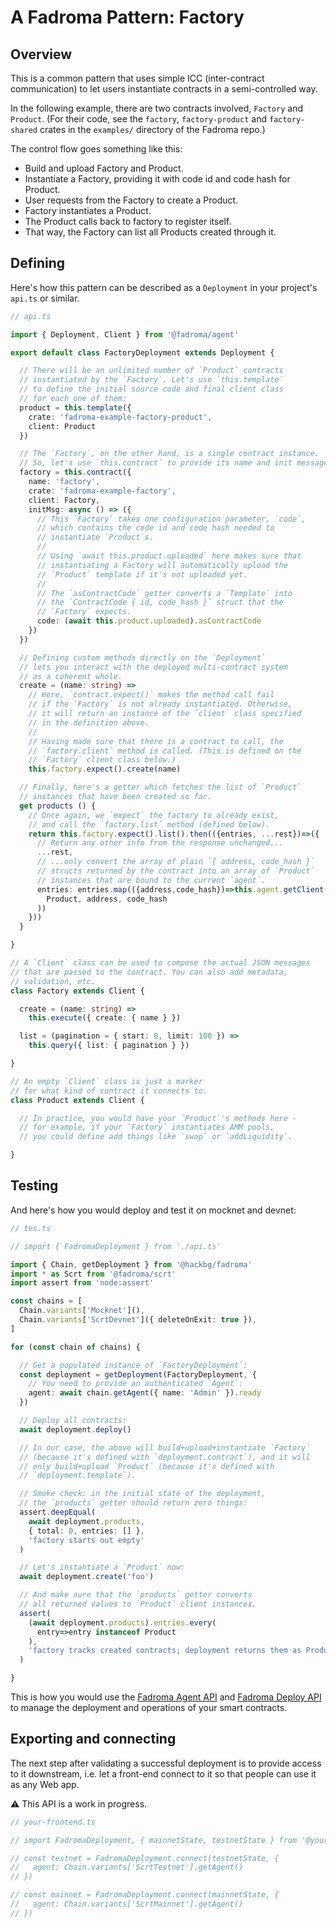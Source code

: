 # A Fadroma Pattern: Factory

## Overview

This is a common pattern that uses simple ICC (inter-contract communication) to let users
instantiate contracts in a semi-controlled way.

In the following example, there are two contracts involved, `Factory` and `Product`.
(For their code, see the `factory`, `factory-product` and `factory-shared` crates
in the `examples/` directory of the Fadroma repo.)

The control flow goes something like this:

* Build and upload Factory and Product.
* Instantiate a Factory, providing it with code id and code hash for Product.
* User requests from the Factory to create a Product.
* Factory instantiates a Product.
* The Product calls back to factory to register itself.
* That way, the Factory can list all Products created through it.

## Defining

Here's how this pattern can be described as a `Deployment` in your project's `api.ts` or similar.

```typescript
// api.ts

import { Deployment, Client } from '@fadroma/agent'

export default class FactoryDeployment extends Deployment {

  // There will be an unlimited number of `Product` contracts
  // instantiated by the `Factory`. Let's use `this.template`
  // to define the initial source code and final client class
  // for each one of them:
  product = this.template({
    crate: 'fadroma-example-factory-product',
    client: Product
  })

  // The `Factory`, on the other hand, is a single contract instance.
  // So, let's use `this.contract` to provide its name and init message:
  factory = this.contract({
    name: 'factory',
    crate: 'fadroma-example-factory',
    client: Factory,
    initMsg: async () => ({
      // This `Factory` takes one configuration parameter, `code`,
      // which contains the code id and code hash needed to
      // instantiate `Product`s.
      //
      // Using `await this.product.uploaded` here makes sure that
      // instantiating a Factory will automatically upload the
      // `Product` template if it's not uploaded yet.
      //
      // The `asContractCode` getter converts a `Template` into
      // the `ContractCode { id, code_hash }` struct that the
      // `Factory` expects.
      code: (await this.product.uploaded).asContractCode
    })
  })

  // Defining custom methods directly on the `Deployment`
  // lets you interact with the deployed multi-contract system
  // as a coherent whole.
  create = (name: string) =>
    // Here, `contract.expect()` makes the method call fail
    // if the `Factory` is not already instantiated. Otherwise,
    // it will return an instance of the `client` class specified
    // in the definition above.
    //
    // Having made sure that there is a contract to call, the
    // `factory.client` method is called. (This is defined on the
    // `Factory` client class below.)
    this.factory.expect().create(name)

  // Finally, here's a getter which fetches the list of `Product`
  // instances that have been created so far.
  get products () {
    // Once again, we `expect` the factory to already exist,
    // and call the `factory.list` method (defined below).
    return this.factory.expect().list().then(({entries, ...rest})=>({
      // Return any other info from the response unchanged...
      ...rest,
      // ...only convert the array of plain `{ address, code_hash }`
      // structs returned by the contract into an array of `Product`
      // instances that are bound to the current `agent`.
      entries: entries.map(({address,code_hash})=>this.agent.getClient(
        Product, address, code_hash
      ))
    }))
  }

}

// A `Client` class can be used to compose the actual JSON messages
// that are passed to the contract. You can also add metadata,
// validation, etc.
class Factory extends Client {

  create = (name: string) =>
    this.execute({ create: { name } })

  list = (pagination = { start: 0, limit: 100 }) =>
    this.query({ list: { pagination } })

}

// An empty `Client` class is just a marker
// for what kind of contract it connects to.
class Product extends Client {

  // In practice, you would have your `Product`'s methods here -
  // for example, if your `Factory` instantiates AMM pools,
  // you could define add things like `swap` or `addLiquidity`.

}
```

## Testing

And here's how you would deploy and test it on mocknet and devnet:

```typescript
// tes.ts

// import { FadromaDeployment } from './api.ts'

import { Chain, getDeployment } from '@hackbg/fadroma'
import * as Scrt from '@fadroma/scrt'
import assert from 'node:assert'

const chains = [
  Chain.variants['Mocknet'](),
  Chain.variants['ScrtDevnet']({ deleteOnExit: true }),
]

for (const chain of chains) {

  // Get a populated instance of `FactoryDeployment`:
  const deployment = getDeployment(FactoryDeployment, {
    // You need to provide an authenticated `Agent`:
    agent: await chain.getAgent({ name: 'Admin' }).ready
  })

  // Deploy all contracts:
  await deployment.deploy()

  // In our case, the above will build+upload+instantiate `Factory`
  // (because it's defined with `deployment.contract`), and it will
  // only build+upload `Product` (because it's defined with
  // `deployment.template`).

  // Smoke check: in the initial state of the deployment,
  // the `products` getter should return zero things:
  assert.deepEqual(
    await deployment.products,
    { total: 0, entries: [] },
    'factory starts out empty'
  )

  // Let's instantiate a `Product` now:
  await deployment.create('foo')

  // And make sure that the `products` getter converts
  // all returned values to `Product` client instances.
  assert(
    (await deployment.products).entries.every(
      entry=>entry instanceof Product
    ),
    'factory tracks created contracts; deployment returns them as Product instances'
  )

}
```

This is how you would use the [Fadroma Agent API](./agent.html)
and [Fadroma Deploy API](./deploy.html) to manage the deployment
and operations of your smart contracts.

## Exporting and connecting

The next step after validating a successful deployment is
to provide access to it downstream, i.e. let a front-end
connect to it so that people can use it as any Web app.

⚠️ This API is a work in progress.

```typescript
// your-frontend.ts

// import FadromaDeployment, { mainnetState, testnetState } from '@your/project'

// const testnet = FadromaDeployment.connect(testnetState, {
//   agent: Chain.variants['ScrtTestnet'].getAgent()
// })

// const mainnet = FadromaDeployment.connect(mainnetState, {
//   agent: Chain.variants['ScrtMainnet'].getAgent()
// })
```
